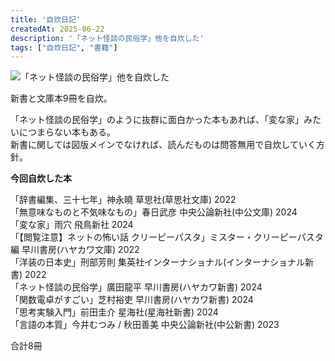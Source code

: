 ```yaml
---
title: '自炊日記'
createdAt: 2025-06-22
description: '「ネット怪談の民俗学」他を自炊した'
tags: ["自炊日記", "書籍"]
---
```


![「ネット怪談の民俗学」他を自炊した](https://i.gyazo.com/5afef324a1fcaf6c55422491121e495a.png)

新書と文庫本9冊を自炊。

「ネット怪談の民俗学」のように抜群に面白かった本もあれば、「変な家」みたいにつまらない本もある。  
新書に関しては図版メインでなければ、読んだものは問答無用で自炊していく方針。

**今回自炊した本**

「辞書編集、三十七年」神永曉 草思社(草思社文庫) 2022  
「無意味なものと不気味なもの」春日武彦 中央公論新社(中公文庫) 2024  
「変な家」雨穴 飛鳥新社 2024  
「【閲覧注意】ネットの怖い話 クリーピーパスタ」ミスター・クリーピーパスタ編 早川書房(ハヤカワ文庫) 2022  
「洋装の日本史」刑部芳則 集英社インターナショナル(インターナショナル新書) 2022  
「ネット怪談の民俗学」廣田龍平 早川書房(ハヤカワ新書) 2024  
「関数電卓がすごい」芝村裕吏 早川書房(ハヤカワ新書) 2024  
「思考実験入門」前田圭介 星海社(星海社新書) 2024  
「言語の本質」今井むつみ / 秋田善美 中央公論新社(中公新書) 2023

合計8冊